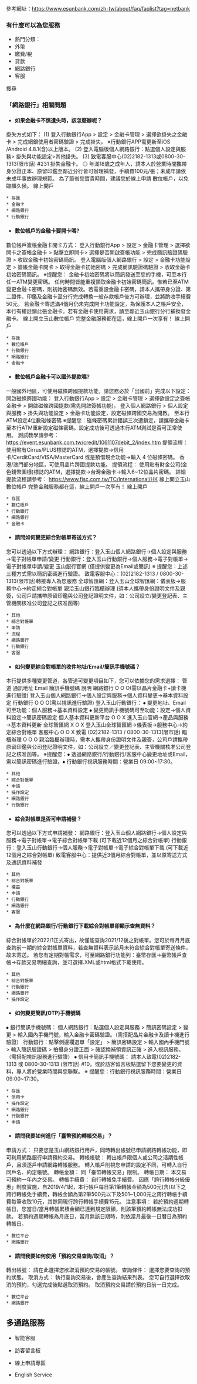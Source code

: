 參考網址：https://www.esunbank.com/zh-tw/about/faq/faqlist?tag=netbank

### 有什麼可以為您服務

  * 熱門分類：
  * 外幣
  * 繳費/稅
  * 貸款
  * 網路銀行
  * 客服

搜尋

### 「網路銀行」相關問題

  * #### 如果金融卡不慎遺失時，該怎麼辦呢？

掛失方式如下： (1) 登入行動銀行App > 設定 > 金融卡管理 > 選擇欲掛失之金融卡 > 完成網銀使用者密碼驗證 > 完成掛失。
※行動銀行APP需更新至iOS /Android 4.8.1(含)以上版本。 (2) 登入電腦版個人網路銀行：點選個人設定與服務>
掛失與功能設定>其他掛失。 (3) 致電客服中心(02)2182-1313或0800-30-1313(限市話) #231 掛失金融卡。 ◎
年滿18歲之成年人，請本人於營業時間攜帶身分證正本、原留印鑑至鄰近分行皆可辦理補發，手續費100元/張；未成年請依未成年事故辦理規範。
為了節省您寶貴時間，建議您於線上申請 數位帳戶，以免臨櫃久候。 線上開戶

    * 存匯
    * 金融卡
    * 網路銀行
    * 行動銀行
  * #### 數位帳戶的金融卡要開卡嗎?

數位帳戶簽帳金融卡開卡方式： 登入行動銀行App > 設定 > 金融卡管理 > 選擇欲開卡之簽帳金融卡 > 點擊立即開卡> 選擇是否開啟簽帳功能 >
完成簡訊驗證碼驗證 > 收取金融卡初始密碼簡訊。 登入電腦版個人網路銀行 > 設定 > 金融卡功能設定 > 簽帳金融卡開卡 > 取得金融卡初始密碼 >
完成簡訊驗證碼驗證 > 收取金融卡初始密碼簡訊。 ※提醒您： 金融卡初始密碼將以簡訊發送至您的手機，可至本行任一ATM變更密碼。
任何時間皆能重複領取金融卡初始密碼簡訊。惟若已至ATM變更金融卡密碼，則初始密碼無效。若需重設金融卡密碼，請本人攜帶身分證、第二證件、印鑑及金融卡至分行完成轉換一般存款帳戶後方可辦理，並將酌收手續費50元。
若金融卡寄送滿4個月仍未完成開卡功能設定，為保護本人之帳戶安全，本行有權註銷此張金融卡。若有金融卡使用需求，請至鄰近玉山銀行分行補換發金融卡。
線上開立玉山數位帳戶 完整金融服務都在這，線上開戶一次享有！ 線上開戶

    * 存匯
    * 數位帳戶
    * 行動銀行
    * 網路銀行
    * 金融卡
  * #### 數位帳戶金融卡可以國外提款嗎?

一般國外地區，可使用磁條跨國提款功能，請您務必於「出國前」完成以下設定： 開啟磁條跨國功能： 登入行動銀行App > 設定 > 金融卡管理 >
選擇欲設定之簽帳金融卡 > 開啟磁條跨國提款(需先開啟簽帳功能)。 登入個人網路銀行 > 個人設定與服務 > 掛失與功能設定 >
金融卡功能設定，設定磁條跨國交易為開啟。 至本行ATM設定4位數磁條密碼
※提醒您：磁條密碼累計錯誤三次遭鎖定，請攜帶金融卡至本行ATM重新設定磁條密碼。設定成功後可透過本行ATM測試是否可正常使用。
測試教學請參考：https://event.esunbank.com.tw/credit/1061107debit_2/index.htm 提領流程：
使用貼有Cirrus/PLUS標誌的ATM，選擇提款→信用卡/CerditCard/VISA/MasterCard 或是預借現金功能→輸入 4 位磁條密碼。
香港/澳門部分地區，可使用晶片跨國提款功能。 提領流程： 使用貼有財金公司(金色錢幣圖樣)標誌的ATM，選擇提款→台灣金融卡→輸入6~12位晶片密碼。
詳細提款流程請參考： https://www.fisc.com.tw/TC/International/HK 線上開立玉山數位帳戶
完整金融服務都在這，線上開戶一次享有！ 線上開戶

    * 存匯
    * 數位帳戶
    * 行動銀行
    * 網路銀行
    * 金融卡
  * #### 請問如何變更綜合對帳單寄送方式？

您可以透過以下方式辦理： 網路銀行：登入玉山個人網路銀行→個人設定與服務→電子對帳單申請/變更
行動銀行：登入玉山行動銀行→個人服務→電子對帳單→電子對帳單申請/變更 玉山銀行官網 (僅提供變更為Email或簡訊) ※
提醒您：上述三種方式需以簡訊密碼進行驗證。 致電客服中心：(02)2182-1313 / 0800-30-1313(限市話)轉接專人為您服務
全球智匯網：登入玉山全球智匯網：儀表板→服務中心→約定綜合對帳單 親洽玉山銀行臨櫃辦理
(須本人攜帶身份證明文件及親簽，公司戶請攜帶原留印鑑與公司登記證明文件，如：公司設立/變更登記表、主管機關核准公司登記之核准函等)

    * 其他
    * 綜合對帳單
    * 申請
    * 流程
    * 網路銀行
    * 行動銀行
    * 客服
  * #### 如何變更綜合對帳單的收件地址/Email/簡訊手機號碼？

本行提供多種變更管道，各管道可變更項目如下，您可以依據您的需求選擇： 管道 通訊地址 Email 簡訊手機號碼 說明 網路銀行 O O
O(需以晶片金融卡+讀卡機進行驗證) 登入玉山個人網路銀行→個人設定與服務→個人資料變更→基本資料設定 行動銀行 O O O(需以視訊進行驗證)
登入玉山行動銀行： ⦁ 變更地址、Email可至功能：個人服務→基本資料設定 ⦁ 變更簡訊手機號碼可至功能：設定→個人資料設定→簡訊密碼設定
個人基本資料更新平台 O O X 進入玉山官網→產品與服務→基本資料更新 全球智匯網 X O X 登入玉山全球智匯網→儀表板→服務中心→約定綜合對帳單
客服中心 O O X 致電 (02)2182-1313 / 0800-30-1313(限市話) 臨櫃辦理 O O O
親洽臨櫃辦理時，需本人攜帶身份證明文件及親簽，公司戶請攜帶原留印鑑與公司登記證明文件，如：公司設立／變更登記表、主管機關核准公司登記之核准函等。
※提醒您：⦁ 透過網路銀行/行動銀行/客服中心變更地址或Email，需以簡訊密碼進行驗證。⦁ 行動銀行視訊服務時間：營業日 09:00~17:30。

    * 其他
    * 綜合對帳單
    * 申請
    * 操作設定
    * 網路銀行
    * 行動銀行
  * #### 綜合對帳單是否可申請補發？

您可以透過以下方式申請補發： 網路銀行：登入玉山個人網路銀行→個人設定與服務→電子對帳單→電子綜合對帳單下載 (可下載近12個月之綜合對帳單)
行動銀行：登入玉山行動銀行→個人服務→電子對帳單→電子綜合對帳單下載 (可下載近12個月之綜合對帳單)
致電客服中心：提供近3個月綜合對帳單，並以原寄送方式及通訊資料補發

    * 其他
    * 綜合對帳單
    * 權益
    * 申請
    * 行動銀行
    * 網路銀行
    * 客服
  * #### 為什麼在網路銀行/行動銀行下載綜合對帳單卻顯示查無資料？

綜合對帳單於2022/1正式寄出，故僅能查詢2021/12後之對帳單。您可於每月月底查詢前一期的綜合對帳單資料，若查無資料表示該月未符合綜合對帳單寄送條件，故未寄送。
若您有定期對帳需求，可至網路銀行功能列：臺幣存匯→臺幣帳戶查帳→存款交易明細查詢，並可選擇.XML或html格式下載使用。

    * 其他
    * 綜合對帳單
    * 行動銀行
    * 網路銀行
    * 操作設定
  * #### 如何變更簡訊(OTP)手機號碼

⦁ 銀行簡訊手機號碼： 個人網路銀行：點選個人設定與服務 > 簡訊密碼設定 > 變更 >
輸入國內手機門號，輸入金融卡密碼驗證。（需搭配晶片金融卡及讀卡機進行驗證） 行動銀行：點擊側邊欄選單「設定」 > 簡訊密碼設定 > 輸入國內手機門號 >
輸入簡訊驗證碼 > 拍攝身分證正面 > 確認換補領資訊正確 > 進入視訊服務。 （需搭配視訊服務進行驗證） ⦁ 信用卡簡訊手機號碼：
請本人致電(02)2182-1313 或 0800-30-1313 (限市話) #10，或於訪客留言板點選留下您要變更的資料，專人將於營業時間與您聯繫。 ※
提醒您：行動銀行視訊服務時間：營業日 09:00~17:30。

    * 存匯
    * 信用卡
    * 操作設定
    * 網路銀行
    * 行動銀行
    * 申請
  * #### 請問我要如何進行「臺幣預約轉帳交易」？

申請方式： 只要您是玉山網路銀行用戶，同時轉出帳號已申請網路轉帳功能，即可利用網路銀行申請預約交易。 轉帳帳號：
轉出帳戶限個人或公司之活期性帳戶，且須逐戶申請網路轉帳服務。 轉入帳戶則視您申請的設定不同，可轉入自行同戶名、約定帳號。 轉帳金額：
同「臺幣轉帳交易」限制。 轉帳日期： 本交易可預約一年內之交易。 轉帳手續費： 自行轉帳免手續費。
因應「跨行轉帳分級優惠」制度實施，自2019/4/1起，本行帳戶每日第1筆轉帳金額為500元(含)以下之跨行轉帳免手續費，轉帳金額為第2筆500元以下及501~1,000元之跨行轉帳手續費每筆收取10元，其餘同現行跨行轉帳手續費15元。
注意事項： 若於預約週期轉帳日，您當日/當月轉帳累積金額已達到規定限額，則該筆預約轉帳無法成功扣款。
若預約週期轉帳為月底日，當月無該日期時，則依當月最後一日曆日為預約轉帳日。

    * 數位平台
    * 網路銀行
  * #### 請問我要如何使用「預約交易查詢/取消」？

轉出帳號： 請在此選擇您欲取消預約交易的帳號。 查詢條件： 選擇您要查詢的預約狀態。 取消方式： 執行查詢交易後，會產生查詢結果列表。
您可自行選擇欲取消的預約，勾選完成後點選取消預約。 取消預約交易請於預約日前一日完成。

    * 數位平台
    * 網路銀行

## 多通路服務

  * 智能客服

  * 訪客留言板

  * 線上申請專區

  * English Service

